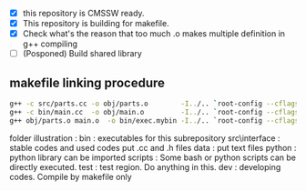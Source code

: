 - [x] this repository is CMSSW ready.
- [x] This repository is building for makefile.
- [x] Check what's the reason that too much .o makes multiple definition in g++ compiling
- [ ] (Posponed) Build shared library

## makefile linking procedure
``` bash
g++ -c src/parts.cc -o obj/parts.o        -I../.. `root-config --cflags --libs`
g++ -c bin/main.cc  -o obj/main.o         -I../.. `root-config --cflags --libs`
g++ obj/parts.o main.o  -o bin/exec.mybin -I../.. `root-config --cflags --libs`
```


folder illustration : 
bin : executables for this subrepository
src\interface : stable codes and used codes put .cc and .h files
data : put text files
python : python library can be imported
scripts : Some bash or python scripts can be directly executed.
test : test region. Do anything in this.
dev : developing codes. Compile by makefile only
